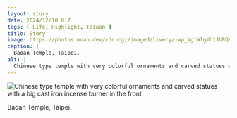 ```yaml
---
layout: story
date: 2024/12/10 8:7
tags: [ Life, Highlight, Taiwan ]
title: Story
image: https://photos.muan.dev/cdn-cgi/imagedelivery/-wp_VgtWlgmh1JURQ8t1mg/223e952f-eb82-40b5-c678-1b3b8d5b8000/public
caption: |
  Baoan Temple, Taipei.
alt: |
  Chinese type temple with very colorful ornaments and carved statues with a big cast iron incense burner in the front
---
```



![Chinese type temple with very colorful ornaments and carved statues with a big cast iron incense burner in the front](https://photos.muan.dev/cdn-cgi/imagedelivery/-wp_VgtWlgmh1JURQ8t1mg/223e952f-eb82-40b5-c678-1b3b8d5b8000/public)

Baoan Temple, Taipei.
